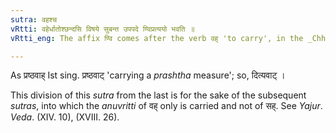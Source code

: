 ```yaml
---
sutra: वहश्च
vRtti: वहेर्धातोश्छन्दसि विषये सुबन्त उपपदे ण्विप्रत्ययो भवति ॥
vRtti_eng: The affix ण्वि comes after the verb वह् 'to carry', in the _Chhandas_, when a word ending with a case-affix is in composition with it.

---
```

As प्रष्ठवाह् Ist sing. प्रष्ठवाट् 'carrying a _prashtha_ measure'; so, दित्यवाट् ।

This division of this _sutra_ from the last is for the sake of the subsequent _sutras_, into which the _anuvritti_ of वह् only is carried and not of सह्. See _Yajur_. _Veda_. (XIV. 10), (XVIII. 26).